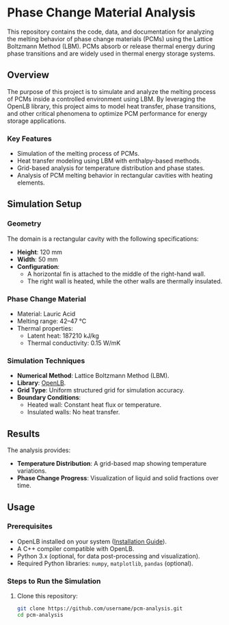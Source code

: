 # **Phase Change Material Analysis**
This repository contains the code, data, and documentation for analyzing the melting behavior of phase change materials (PCMs) using the Lattice Boltzmann Method (LBM). PCMs absorb or release thermal energy during phase transitions and are widely used in thermal energy storage systems.

## **Overview**
The purpose of this project is to simulate and analyze the melting process of PCMs inside a controlled environment using LBM. By leveraging the OpenLB library, this project aims to model heat transfer, phase transitions, and other critical phenomena to optimize PCM performance for energy storage applications.

### **Key Features**
- Simulation of the melting process of PCMs.
- Heat transfer modeling using LBM with enthalpy-based methods.
- Grid-based analysis for temperature distribution and phase states.
- Analysis of PCM melting behavior in rectangular cavities with heating elements.

## **Simulation Setup**
### **Geometry**
The domain is a rectangular cavity with the following specifications:
- **Height**: 120 mm
- **Width**: 50 mm
- **Configuration**: 
  - A horizontal fin is attached to the middle of the right-hand wall.
  - The right wall is heated, while the other walls are thermally insulated.

### **Phase Change Material**
- Material: Lauric Acid
- Melting range: 42–47 °C
- Thermal properties:
  - Latent heat: 187210 kJ/kg
  - Thermal conductivity: 0.15 W/mK

### **Simulation Techniques**
- **Numerical Method**: Lattice Boltzmann Method (LBM).
- **Library**: [OpenLB](https://www.openlb.net/).
- **Grid Type**: Uniform structured grid for simulation accuracy.
- **Boundary Conditions**:
  - Heated wall: Constant heat flux or temperature.
  - Insulated walls: No heat transfer.

## **Results**
The analysis provides:
- **Temperature Distribution**: A grid-based map showing temperature variations.
- **Phase Change Progress**: Visualization of liquid and solid fractions over time.

## **Usage**
### **Prerequisites**
- OpenLB installed on your system ([Installation Guide](https://www.openlb.net/installation/)).
- A C++ compiler compatible with OpenLB.
- Python 3.x (optional, for data post-processing and visualization).
- Required Python libraries: `numpy`, `matplotlib`, `pandas` (optional).

### **Steps to Run the Simulation**
1. Clone this repository:
   ```bash
   git clone https://github.com/username/pcm-analysis.git
   cd pcm-analysis
